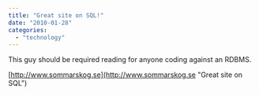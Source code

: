 ```yaml
---
title: "Great site on SQL!"
date: "2010-01-28"
categories: 
  - "technology"
---
```


This guy should be required reading for anyone coding against an RDBMS.

[http://www.sommarskog.se](http://www.sommarskog.se "Great site on SQL")
